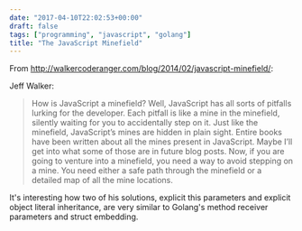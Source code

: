 ```yaml
---
date: "2017-04-10T22:02:53+00:00"
draft: false
tags: ["programming", "javascript", "golang"]
title: "The JavaScript Minefield"
---
```

From http://walkercoderanger.com/blog/2014/02/javascript-minefield/:

Jeff Walker:

>How is JavaScript a minefield? Well, JavaScript has all sorts of pitfalls lurking for the developer. Each pitfall is like a mine in the minefield, silently waiting for you to accidentally step on it. Just like the minefield, JavaScript’s mines are hidden in plain sight. Entire books have been written about all the mines present in JavaScript. Maybe I’ll get into what some of those are in future blog posts. Now, if you are going to venture into a minefield, you need a way to avoid stepping on a mine. You need either a safe path through the minefield or a detailed map of all the mine locations.

It's interesting how two of his solutions, explicit this parameters and explicit object literal inheritance, are very similar to Golang's method receiver parameters and struct embedding.